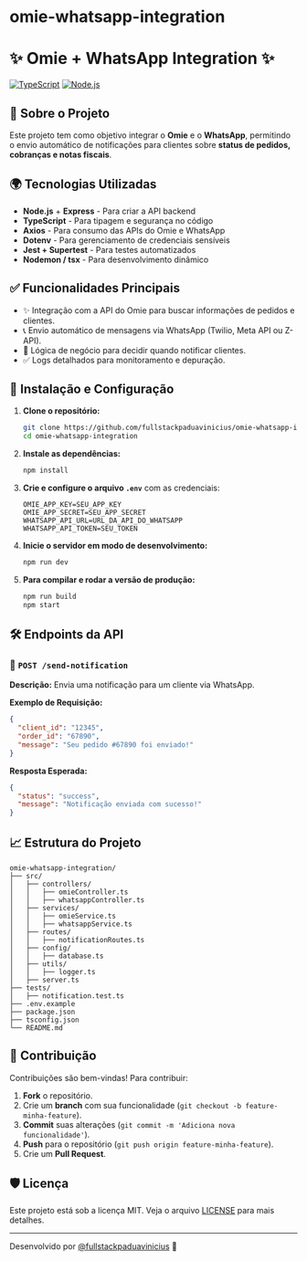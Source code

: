 ﻿# omie-whatsapp-integration

# ✨ Omie + WhatsApp Integration ✨

 [![TypeScript](https://img.shields.io/badge/-TypeScript-blue?logo=typescript)](https://www.typescriptlang.org/) [![Node.js](https://img.shields.io/badge/Node.js-18.x-green?logo=node.js)](https://nodejs.org/)

## 📄 Sobre o Projeto
Este projeto tem como objetivo integrar o **Omie** e o **WhatsApp**, permitindo o envio automático de notificações para clientes sobre **status de pedidos, cobranças e notas fiscais**.

## 🌍 Tecnologias Utilizadas
- **Node.js** + **Express** - Para criar a API backend
- **TypeScript** - Para tipagem e segurança no código
- **Axios** - Para consumo das APIs do Omie e WhatsApp
- **Dotenv** - Para gerenciamento de credenciais sensíveis
- **Jest + Supertest** - Para testes automatizados
- **Nodemon / tsx** - Para desenvolvimento dinâmico

## ✅ Funcionalidades Principais
- ✨ Integração com a API do Omie para buscar informações de pedidos e clientes.
- 📞 Envio automático de mensagens via WhatsApp (Twilio, Meta API ou Z-API).
- 🔄 Lógica de negócio para decidir quando notificar clientes.
- ✅ Logs detalhados para monitoramento e depuração.

## 🚀 Instalação e Configuração
1. **Clone o repositório:**
   ```bash
   git clone https://github.com/fullstackpaduavinicius/omie-whatsapp-integration.git
   cd omie-whatsapp-integration
   ```
2. **Instale as dependências:**
   ```bash
   npm install
   ```
3. **Crie e configure o arquivo `.env`** com as credenciais:
   ```env
   OMIE_APP_KEY=SEU_APP_KEY
   OMIE_APP_SECRET=SEU_APP_SECRET
   WHATSAPP_API_URL=URL_DA_API_DO_WHATSAPP
   WHATSAPP_API_TOKEN=SEU_TOKEN
   ```
4. **Inicie o servidor em modo de desenvolvimento:**
   ```bash
   npm run dev
   ```
5. **Para compilar e rodar a versão de produção:**
   ```bash
   npm run build
   npm start
   ```

## 🛠️ Endpoints da API
### 📡 `POST /send-notification`
**Descrição:** Envia uma notificação para um cliente via WhatsApp.

**Exemplo de Requisição:**
```json
{
  "client_id": "12345",
  "order_id": "67890",
  "message": "Seu pedido #67890 foi enviado!"
}
```

**Resposta Esperada:**
```json
{
  "status": "success",
  "message": "Notificação enviada com sucesso!"
}
```

## 📈 Estrutura do Projeto
```
omie-whatsapp-integration/
├── src/
│   ├── controllers/
│   │   ├── omieController.ts
│   │   ├── whatsappController.ts
│   ├── services/
│   │   ├── omieService.ts
│   │   ├── whatsappService.ts
│   ├── routes/
│   │   ├── notificationRoutes.ts
│   ├── config/
│   │   ├── database.ts
│   ├── utils/
│   │   ├── logger.ts
│   ├── server.ts
├── tests/
│   ├── notification.test.ts
├── .env.example
├── package.json
├── tsconfig.json
└── README.md
```

## 💪 Contribuição
Contribuições são bem-vindas! Para contribuir:
1. **Fork** o repositório.
2. Crie um **branch** com sua funcionalidade (`git checkout -b feature-minha-feature`).
3. **Commit** suas alterações (`git commit -m 'Adiciona nova funcionalidade'`).
4. **Push** para o repositório (`git push origin feature-minha-feature`).
5. Crie um **Pull Request**.

## 🛡️ Licença
Este projeto está sob a licença MIT. Veja o arquivo [LICENSE](LICENSE) para mais detalhes.

---

Desenvolvido por [@fullstackpaduavinicius](https://github.com/fullstackpaduavinicius) 🚀


